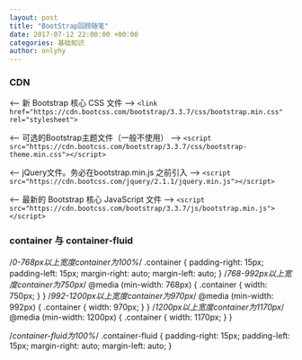 ```yaml
---
layout: post
title: "BootStrap回顾随笔"
date: 2017-07-12 22:00:00 +00:00
categories: 基础知识
author: onlyhy
---
```

### CDN  
<-- 新 Bootstrap 核心 CSS 文件 -->
`<link href="https://cdn.bootcss.com/bootstrap/3.3.7/css/bootstrap.min.css" rel="stylesheet">`
 
<-- 可选的Bootstrap主题文件（一般不使用） -->
`<script src="https://cdn.bootcss.com/bootstrap/3.3.7/css/bootstrap-theme.min.css"></script>`
 
<-- jQuery文件。务必在bootstrap.min.js 之前引入 -->
`<script src="https://cdn.bootcss.com/jquery/2.1.1/jquery.min.js"></script>`
 
<-- 最新的 Bootstrap 核心 JavaScript 文件 -->
`<script src="https://cdn.bootcss.com/bootstrap/3.3.7/js/bootstrap.min.js"></script>`  



### container 与  container-fluid  

/*0-768px以上宽度container为100%*/
.container {
  padding-right: 15px;
  padding-left: 15px;
  margin-right: auto;
  margin-left: auto;
}
/*768-992px以上宽度container为750px*/
@media (min-width: 768px) {
  .container {
    width: 750px;
  }
}
/*992-1200px以上宽度container为970px*/
@media (min-width: 992px) {
  .container {
    width: 970px;
  }
}
/*1200px以上宽度container为1170px*/
@media (min-width: 1200px) {
  .container {
    width: 1170px;
  }
}

/*container-fluid为100%*/
.container-fluid {
  padding-right: 15px;
  padding-left: 15px;
  margin-right: auto;
  margin-left: auto;
}
